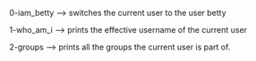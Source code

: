 0-iam_betty --> switches the current user to the user betty


1-who_am_i --> prints the effective username of the current user


2-groups --> prints all the groups the current user is part of.


